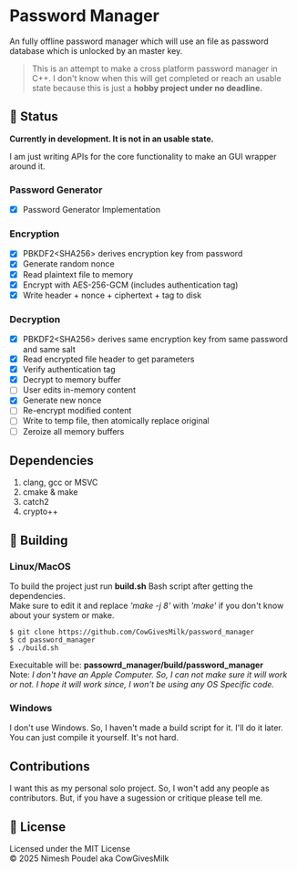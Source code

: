 # Password Manager
An fully offline password manager which will use an file as password database which is unlocked by an master key. 

> This is an attempt to make a cross platform password manager in C++. I don't know when this will get completed or reach an usable state because this is just a **hobby project under no deadline.**

## 🚧 Status
**Currently in development. It is not in an usable state.**  

I am just writing APIs for the core functionality to make an GUI wrapper around it.
### Password Generator
- [x] Password Generator Implementation
### Encryption 
- [x] PBKDF2\<SHA256> derives encryption key from password
- [x] Generate random nonce  
- [x] Read plaintext file to memory  
- [x] Encrypt with AES-256-GCM (includes authentication tag)  
- [x] Write header + nonce + ciphertext + tag to disk  

### Decryption
- [x] PBKDF2\<SHA256> derives same encryption key from same password and same salt
- [x] Read encrypted file header to get parameters  
- [x] Verify authentication tag  
- [x] Decrypt to memory buffer  
- [ ] User edits in-memory content  
- [x] Generate new nonce  
- [ ] Re-encrypt modified content  
- [ ] Write to temp file, then atomically replace original  
- [ ] Zeroize all memory buffers  
## Dependencies
1. clang, gcc or MSVC
2. cmake & make
3. catch2
4. crypto++

## 🔨 Building
### Linux/MacOS
To build the project just run **build.sh** Bash script after getting the dependencies.  
Make sure to edit it and replace *'make -j 8'* with *'make'* if you don't know about your system or make. 

    $ git clone https://github.com/CowGivesMilk/password_manager
    $ cd password_manager
    $ ./build.sh

Execuitable will be: **passowrd_manager/build/password_manager**  
Note: _I don't have an Apple Computer. So, I can not make sure it will work or not. I hope it will work since, I won't be using any OS Specific code._
### Windows
I don't use Windows. So, I haven't made a build script for it. I'll do it later.  
You can just compile it yourself. It's not hard.

## Contributions
I want this as my personal solo project. So, I won't add any people as contributors. But, if you have a sugession or critique please tell me. 
## 📜 License
Licensed under the MIT License  
© 2025 Nimesh Poudel aka CowGivesMilk